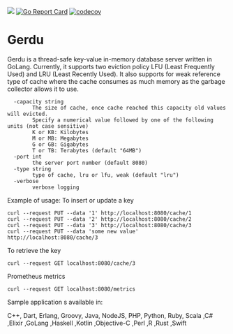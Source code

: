 ![](https://github.com/arazmj/gerdu/workflows/Go/badge.svg)
[![Go Report Card](https://goreportcard.com/badge/github.com/arazmj/gerdu)](https://goreportcard.com/report/github.com/arazmj/gerdu)
[![codecov](https://codecov.io/gh/arazmj/gerdu/branch/master/graph/badge.svg)](https://codecov.io/gh/arazmj/gerdu)

# Gerdu

Gerdu is a thread-safe key-value in-memory database server written in GoLang.
Currently, it supports two eviction policy LFU (Least Frequently Used) and LRU (Least Recently Used). 
It also supports for weak reference type of cache where the cache consumes as much memory as the garbage collector allows it to use.
```
  -capacity string
        The size of cache, once cache reached this capacity old values will evicted.
        Specify a numerical value followed by one of the following units (not case sensitive)
        K or KB: Kilobytes
        M or MB: Megabytes
        G or GB: Gigabytes
        T or TB: Terabytes (default "64MB")
  -port int
        the server port number (default 8080)
  -type string
        type of cache, lru or lfu, weak (default "lru")
  -verbose
        verbose logging
```

Example of usage:
To insert or update a key 
```
curl --request PUT --data '1' http://localhost:8080/cache/1
curl --request PUT --data '2' http://localhost:8080/cache/2
curl --request PUT --data '3' http://localhost:8080/cache/3
curl --request PUT --data 'some new value' http://localhost:8080/cache/3
```

To retrieve the key
```
curl --request GET localhost:8080/cache/3
```

Prometheus metrics
```
curl --request GET localhost:8080/metrics
```

Sample application s available in:

C++, Dart, Erlang, Groovy, Java, NodeJS, PHP, Python, Ruby, Scala ,C# ,Elixir ,GoLang ,Haskell ,Kotlin ,Objective-C ,Perl ,R ,Rust ,Swift